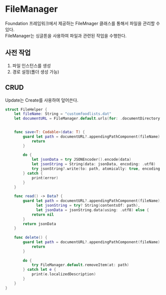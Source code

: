 # FileManager

Foundation 프레임워크에서 제공하는 FileMnager 클래스를 통해서 파일을 관리할 수 있다.   
FileManager는 싱글톤을 사용하여 파일과 관련된 작업을 수행한다.   

## 사전 작업

1. 파일 인스턴스를 생성
2. 경로 설정(폴더 생성 가능)


## CRUD

Update는 Create를 사용하여 덮어쓴다.   

```swift 
struct FileHelper {
    let fileName: String = "customfoodlists.dat"
    let documentURL = FileManager.default.urls(for: .documentDirectory, in: .userDomainMask).first

    
    func save<T: Codable>(data: T) {
        guard let path = documentURL?.appendingPathComponent(fileName) else {
            return
        }
        
        do {
            let jsonData = try JSONEncoder().encode(data)
            let jsonString = String(data: jsonData, encoding: .utf8)
            try jsonString?.write(to: path, atomically: true, encoding: .utf8)
        } catch {
            print(error)
        }
    }
    
    func read() -> Data? {
        guard let path = documentURL?.appendingPathComponent(fileName),
              let jsonString = try? String(contentsOf: path),
              let jsonData = jsonString.data(using: .utf8) else {
            return nil
        }
        return jsonData
    }
    
    func delete() {
        guard let path = documentURL?.appendingPathComponent(fileName) else {
            return
        }
        
        do {
            try FileManager.default.removeItem(at: path)
        } catch let e {
            print(e.localizedDescription)
        }
    }
}

```